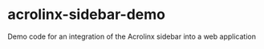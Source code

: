 # acrolinx-sidebar-demo
Demo code for an integration of the Acrolinx sidebar into a web application
